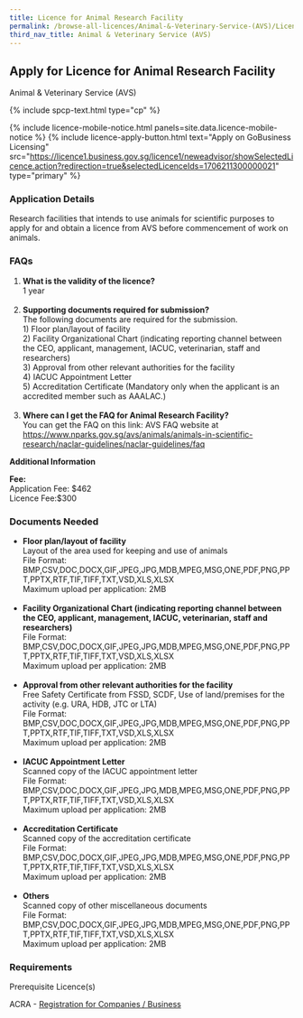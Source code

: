 ```yaml
---
title: Licence for Animal Research Facility
permalink: /browse-all-licences/Animal-&-Veterinary-Service-(AVS)/Licence-for-Animal-Research-Facility
third_nav_title: Animal & Veterinary Service (AVS)
---
```


## Apply for Licence for Animal Research Facility

Animal & Veterinary Service (AVS)

{% include spcp-text.html type="cp" %}

{% include licence-mobile-notice.html panels=site.data.licence-mobile-notice %}
{% include licence-apply-button.html text="Apply on GoBusiness Licensing" src="https://licence1.business.gov.sg/licence1/neweadvisor/showSelectedLicence.action?redirection=true&selectedLicenceIds=1706211300000021" type="primary" %}

<H3>Application Details</H3>

<p>Research facilities that intends to use animals for scientific purposes to apply for and obtain a licence from AVS before commencement of work on animals.</p>
 <h3>FAQs</h3>
 <ol>
 <li><strong>What is the validity of the licence?</strong><br />1 year<br /><br /></li>
 <li><strong>Supporting documents required for submission?<br /></strong>The following documents are required for the submission.<br />1) Floor plan/layout of facility<br />2) Facility Organizational Chart (indicating reporting channel between the CEO, applicant, management, IACUC, veterinarian, staff and researchers)<br />3) Approval from other relevant authorities for the facility<br />4) IACUC Appointment Letter<br />5) Accreditation Certificate (Mandatory only when the applicant is an accredited member such as AAALAC.)<br /><br /></li>
 <li><strong>Where can I get the FAQ for Animal Research Facility?</strong><br />You can get the FAQ on this link: AVS FAQ website at <a href="https://www.nparks.gov.sg/avs/animals/animals-in-scientific-research/naclar-guidelines/naclar-guidelines" target="_blank" rel="noopener">https://www.nparks.gov.sg/avs/animals/animals-in-scientific-research/naclar-guidelines/naclar-guidelines/faq</a></li>
 </ol>

<strong>Additional Information</strong>

<p><strong>Fee:</strong><br>Application Fee: $462<br>Licence Fee:$300</p>

<H3>Documents Needed</H3>

<ul>
 <li><strong>Floor plan/layout of facility</strong><br />Layout of the area used for keeping and use of animals<br />File Format: BMP,CSV,DOC,DOCX,GIF,JPEG,JPG,MDB,MPEG,MSG,ONE,PDF,PNG,PPT,PPTX,RTF,TIF,TIFF,TXT,VSD,XLS,XLSX<br />Maximum upload per application: 2MB<br /><br /></li>
 <li><strong>Facility Organizational Chart (indicating reporting channel between the CEO, applicant, management, IACUC, veterinarian, staff and researchers)</strong><br />File Format: BMP,CSV,DOC,DOCX,GIF,JPEG,JPG,MDB,MPEG,MSG,ONE,PDF,PNG,PPT,PPTX,RTF,TIF,TIFF,TXT,VSD,XLS,XLSX<br />Maximum upload per application: 2MB<br /><br /></li>
 <li><strong>Approval from other relevant authorities for the facility</strong><br />Free Safety Certificate from FSSD, SCDF, Use of land/premises for the activity (e.g. URA, HDB, JTC or LTA)<br />File Format: BMP,CSV,DOC,DOCX,GIF,JPEG,JPG,MDB,MPEG,MSG,ONE,PDF,PNG,PPT,PPTX,RTF,TIF,TIFF,TXT,VSD,XLS,XLSX<br />Maximum upload per application: 2MB<br /><br /></li>
 <li><strong>IACUC Appointment Letter</strong><br />Scanned copy of the IACUC appointment letter<br />File Format: BMP,CSV,DOC,DOCX,GIF,JPEG,JPG,MDB,MPEG,MSG,ONE,PDF,PNG,PPT,PPTX,RTF,TIF,TIFF,TXT,VSD,XLS,XLSX<br />Maximum upload per application: 2MB<br /><br /></li>
 <li><strong>Accreditation Certificate</strong><br />Scanned copy of the accreditation certificate<br />File Format: BMP,CSV,DOC,DOCX,GIF,JPEG,JPG,MDB,MPEG,MSG,ONE,PDF,PNG,PPT,PPTX,RTF,TIF,TIFF,TXT,VSD,XLS,XLSX<br />Maximum upload per application: 2MB<br /><br /></li>
 <li><strong>Others</strong><br />Scanned copy of other miscellaneous documents<br />File Format: BMP,CSV,DOC,DOCX,GIF,JPEG,JPG,MDB,MPEG,MSG,ONE,PDF,PNG,PPT,PPTX,RTF,TIF,TIFF,TXT,VSD,XLS,XLSX<br />Maximum upload per application: 2MB</li>
 </ul>

<H3>Requirements</H3>

<p>Prerequisite Licence(s)</p>
 <p>ACRA - <a href="https://www.acra.gov.sg/Home/" target="_blank" rel="noopener">Registration for Companies / Business</a></p>

